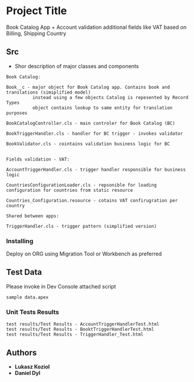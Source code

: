 # Project Title

Book Catalog App + Account validation additional fields like VAT based on Billing, Shipping Country

## Src  
* Shor description  of major classes and components

``` 
Book Catalog:

Book__c - major object for Book Catalog app. Contains book and translations (simiplified model) 
          instead using a few objects Catalog is repesented by Record Types
          object contains lookup to same entity for translation purposes

BookCatalogController.cls - main controler for Book Catalog (BC)

BookTriggerHandler.cls - handler for BC trigger - invokes validator

BookValidator.cls - cointains validation business logic for BC


Fields validation - VAT:

AccountTriggerHandler.cls - trigger handler responsible for business logic

CountriesConfigurationLoader.cls - repsonible for loading configuration for countries from static resource

Countries_Configuration.resource - cotains VAT confirugration per country

Shared between apps:

TriggerHandler.cls - trigger pattern (simplified version)
``` 
### Installing

Deploy on ORG using Migration Tool or Workbench as preferred

## Test Data

Please invoke in Dev Console attached script

``` 
sample data.apex 
```

### Unit Tests Results

```
test results/Test Results - AccountTriggerHandlerTest.html
test results/Test Results - BooktTriggerHandlerTest.html
test results/Test Results - TriggerHandler_Test.html
```
## Authors

* **Lukasz Koziol** 
* **Daniel Dyl**




